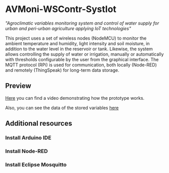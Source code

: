 # AVMoni-WSContr-SystIot
*"Agroclimatic variables monitoring system and control of water supply for urban and peri-urban agriculture applying IoT technologies"*

This project uses a set of wireless nodes (NodeMCU) to monitor the ambient temperature and humidity, light intensity and soil moisture, in addition to the water level in the reservoir or tank. Likewise, the system allows controlling the supply of water or irrigation, manually or automatically with thresholds configurable by the user from the graphical interface. The MQTT protocol (RPi) is used for communication, both locally (Node-RED) and remotely (ThingSpeak) for long-term data storage.

## Preview
[Here][Video] you can find a video demonstrating how the prototype works.

Also, you can see the data of the stored variables [here][ThingSpeak]

## Additional resources
### Install Arduino IDE

### Install Node-RED
### Install Eclipse Mosquitto

[Video]: https://youtu.be/SDAUxYumqag
[ThingSpeak]: https://thingspeak.com/channels/1314546
